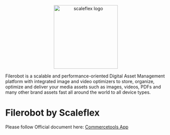<p align="center">
  <a href="https://scaleflex.com/">
    <img width="200" alt="scaleflex logo" src="https://camo.githubusercontent.com/40a42999b93e3612e3b3cc5c70b69f567c25efb3e6982ccc185052422a26f1f7/68747470733a2f2f6173736574732e7363616c65666c65782e636f6d2f4d61726b6574696e672f4c6f676f732f46696c65726f626f742b4c6f676f732f4c6f676f2b776974682b5363616c65666c65782f4c4f474f2b574954482b5343414c45464c45582b4f4e2b57484954452b42472e706e673f76683d376165333363">
  </a>
</p>

Filerobot is a scalable and performance-oriented Digital Asset Management platform with integrated image and video optimizers to store, organize, optimize and deliver your media assets such as images, videos, PDFs and many other brand assets fast all around the world to all device types.

# Filerobot by Scaleflex


Please follow Official document here: [Commercetools App](https://docs.filerobot.com/go/filerobot-documentation/en/plugins-and-integrations/third-party-integrations/commercetools-app)
